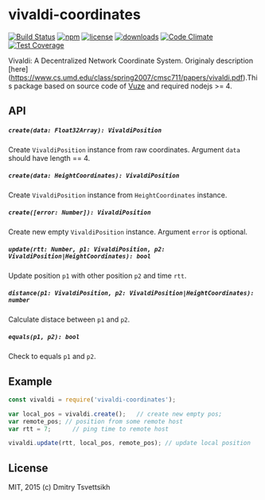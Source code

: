# vivaldi-coordinates
[![Build Status](https://travis-ci.org/reklatsmasters/vivaldi-coordinates.svg?branch=master)](https://travis-ci.org/reklatsmasters/vivaldi-coordinates)
[![npm](https://img.shields.io/npm/v/vivaldi-coordinates.svg)](https://npmjs.org/package/vivaldi-coordinates)
[![license](https://img.shields.io/npm/l/vivaldi-coordinates.svg)](https://npmjs.org/package/vivaldi-coordinates)
[![downloads](https://img.shields.io/npm/dm/vivaldi-coordinates.svg)](https://npmjs.org/package/vivaldi-coordinates)
[![Code Climate](https://codeclimate.com/github/ReklatsMasters/vivaldi-coordinates/badges/gpa.svg)](https://codeclimate.com/github/ReklatsMasters/vivaldi-coordinates)
[![Test Coverage](https://codeclimate.com/github/ReklatsMasters/vivaldi-coordinates/badges/coverage.svg)](https://codeclimate.com/github/ReklatsMasters/vivaldi-coordinates)

Vivaldi: A Decentralized Network Coordinate System. Originaly description [here]
(https://www.cs.umd.edu/class/spring2007/cmsc711/papers/vivaldi.pdf).This 
package based on source code of [Vuze](https://vuze.com/) and required nodejs >= 4.

## API

##### `create(data: Float32Array): VivaldiPosition`
Create `VivaldiPosition` instance from raw coordinates. Argument `data` should have length == 4.

##### `create(data: HeightCoordinates): VivaldiPosition`
Create `VivaldiPosition` instance from `HeightCoordinates` instance.

##### `create([error: Number]): VivaldiPosition`
Create new empty `VivaldiPosition` instance. Argument `error` is optional.

##### `update(rtt: Number, p1: VivaldiPosition, p2: VivaldiPosition|HeightCoordinates): bool`
Update position `p1` with other position `p2` and time `rtt`.

##### `distance(p1: VivaldiPosition, p2: VivaldiPosition|HeightCoordinates): number`
Calculate distace between `p1` and `p2`.

##### `equals(p1, p2): bool`
Check to equals `p1` and `p2`.

## Example
```js
const vivaldi = require('vivaldi-coordinates');

var local_pos = vivaldi.create();	// create new empty pos;
var remote_pos;	// position from some remote host
var rtt = 7;	  // ping time to remote host

vivaldi.update(rtt, local_pos, remote_pos);	// update local position
```

## License
MIT, 2015 (c) Dmitry Tsvettsikh
